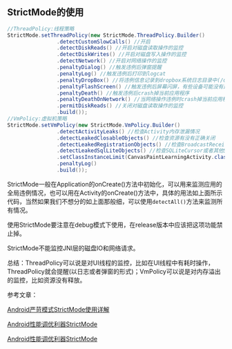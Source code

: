 ## StrictMode的使用

```java
//ThreadPolicy:线程策略
StrictMode.setThreadPolicy(new StrictMode.ThreadPolicy.Builder()
                .detectCustomSlowCalls() //开启
                .detectDiskReads() //开启对磁盘读取操作的监控
                .detectDiskWrites() //开启对磁盘写入操作的监控
                .detectNetwork() //开启对网络操作的监控
                .penaltyDialog() //触发违例后弹窗提醒
                .penaltyLog() //触发违例后打印到logcat
                .penaltyDropBox() //将违例信息记录到dropbox系统日志目录中(/data/system/dropbox)
                .penaltyFlashScreen() //触发违例后屏幕闪屏，有些设备可能没有这个功能
                .penaltyDeath() //触发违例后crash掉当前应用程序
                .penaltyDeathOnNetwork() //当网络操作违例时crash掉当前应用程序
                .permitDiskReads() //关闭对磁盘读取操作的监控
                .build());
//VmPolicy:虚拟机策略
StrictMode.setVmPolicy(new StrictMode.VmPolicy.Builder()
                .detectActivityLeaks() //检查Activity内存泄漏情况
                .detectLeakedClosableObjects() //检查资源有没有正确关闭
                .detectLeakedRegistrationObjects() //检查BroadcastReceiver或者ServiceConnect注册类对象有没有被正确释放
                .detectLeakedSqlLiteObjects() //检查SQLiteCursor或者其他SQLite对象是否被正确关闭
                .setClassInstanceLimit(CanvasPaintLearningActivity.class, 5) //设置某个类同时处于内存中的实例上限，可用于检测内存泄漏
                .penaltyLog()
                .build());
```

StrictMode一般在Application的onCreate()方法中初始化，可以用来监测应用的全局违例情况，也可以用在Activity的onCreate()方法中，具体的用法如上面所示代码，当然如果我们不想分的如上面那般细，可以使用`detectAll()`方法来监测所有情况。

使用StrictMode要注意在debug模式下使用，在release版本中应该把这项功能禁止掉。

StrictMode不能监控JNI层的磁盘IO和网络请求。

总结：ThreadPolicy可以说是对UI线程的监控，比如在UI线程中有耗时操作，ThreadPolicy就会提醒(以日志或者弹窗的形式)；VmPolicy可以说是对内存溢出的监控，比如资源没有释放。

参考文章：

[Android严苛模式StrictMode使用详解](https://blog.csdn.net/mynameishuangshuai/article/details/51742375)

[Android性能调优利器StrictMode](http://www.androidchina.net/4358.html)

[Android性能调优利器StrictMode](https://droidyue.com/blog/2015/09/26/android-tuning-tool-strictmode/)
